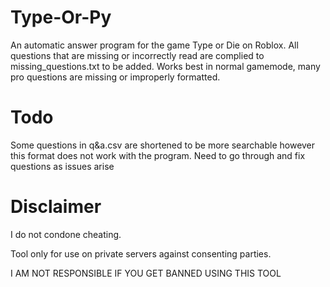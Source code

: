 # Type-Or-Py
An automatic answer program for the game Type or Die on Roblox. All questions that are missing or incorrectly read are complied to missing_questions.txt to be added. Works best in normal gamemode, many pro questions are missing or improperly formatted.

# Todo
Some questions in q&a.csv are shortened to be more searchable however this format does not work with the program. Need to go through and fix questions as issues arise

# Disclaimer
I do not condone cheating.


Tool only for use on private servers against consenting parties.

I AM NOT RESPONSIBLE IF YOU GET BANNED USING THIS TOOL
